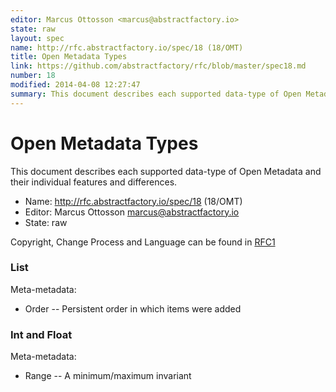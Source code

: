 ```yaml
---
editor: Marcus Ottosson <marcus@abstractfactory.io>
state: raw
layout: spec
name: http://rfc.abstractfactory.io/spec/18 (18/OMT)
title: Open Metadata Types
link: https://github.com/abstractfactory/rfc/blob/master/spec18.md
number: 18
modified: 2014-04-08 12:27:47
summary: This document describes each supported data-type of Open Metadata and their individual features and differences.
---
```


# Open Metadata Types

This document describes each supported data-type of Open Metadata and their individual features and differences.

* Name: http://rfc.abstractfactory.io/spec/18 (18/OMT)
* Editor: Marcus Ottosson <marcus@abstractfactory.io>
* State: raw

Copyright, Change Process and Language can be found in [RFC1](http://rfc.abstractfactory.io/spec/1)

### List

Meta-metadata:

* Order -- Persistent order in which items were added

### Int and Float

Meta-metadata:

* Range	-- A minimum/maximum invariant